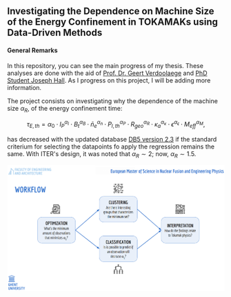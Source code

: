 
## Investigating the Dependence on Machine Size of the Energy Confinement in TOKAMAKs using Data-Driven Methods



#### General Remarks

In this repository, you can see the main progress of my thesis. These analyses are done with the aid of [Prof. Dr. Geert Verdoolaege](https://biblio.ugent.be/person/801001344620) and [PhD Student Joseph Hall](https://telefoonboek.ugent.be/nl/people/802003618944). As I progress on this project, I will be adding more information.


The project consists on investigating why the dependence of the machine size $\alpha_R$, of the energy confinement time:

$$
    \tau_{E,th} = \alpha_0\cdot I_P^{\alpha_I}\cdot B^{\alpha_B}_t\cdot \bar{n}^{\alpha_n}_e  \cdot P^{\alpha_P}_{l,th}\cdot R^{\alpha_R}_{geo}\cdot \kappa^{\alpha_\kappa}_a\cdot \epsilon^{\alpha_\epsilon}\cdot M^{\alpha_M}_{eff},
$$


has decreased with the updated database [DB5 version 2.3](https://dataspace.princeton.edu/handle/88435/dsp01m900nx49h) if the standard criterium for selecting the datapoints fo apply the regression remains the same. With ITER's design, it was noted that $\alpha_R \sim 2$; now, $\alpha_R \sim 1.5$.


<p align="center">

![Workflow](workflow.png)

</p>